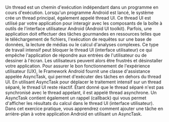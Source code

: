 Un thread est un chemin d'exécution indépendant dans un programme en cours d'exécution. Lorsqu'un
programme Android est lancé, le système crée un thread principal, également appelé thread UI. Ce thread
UI est utilisé par votre application pour interagir avec les composants de la boîte à outils de l'interface
utilisateur Android (Android UI toolkit).
Parfois, une application doit effectuer des tâches gourmandes en ressources telles que le
téléchargement de fichiers, l'exécution de requêtes sur une base de données, la lecture de médias ou le
calcul d'analyses complexes. Ce type de travail intensif peut bloquer le thread UI (interface utilisateur) ce
qui empêche l'application de répondre aux entrées de l'utilisateur ou de dessiner à l'écran. Les utilisateurs
peuvent alors être frustrés et désinstaller votre application.
Pour assurer le bon fonctionnement de l'expérience utilisateur (UX), le Framework Android fournit une
classe d'assistance appelée AsyncTask, qui permet d'exécuter des tâches en dehors du thread UI. En
utilisant AsyncTask pour déplacer le traitement intensif sur un thread séparé, le thread UI reste réactif.
Étant donné que le thread séparé n'est pas synchronisé avec le thread appelant, il est appelé thread
asynchrone. Un AsyncTask contient également un rappel (callback) qui vous permet d'afficher les résultats
du calcul dans le thread UI (interface utilisateur).
Dans cet exercice pratique, vous apprendrez comment ajouter une tâche en arrière-plan à votre
application Android en utilisant un AsyncTask.
